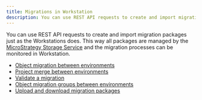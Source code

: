 ```yaml
---
title: Migrations in Workstation
description: You can use REST API requests to create and import migration packages just as the Workstations does. This way all packages are managed by the MicroStrategy Storage Service and the migration processes can be monitored in Workstation.
---
```


<Available since="2021 Update 6" />

You can use REST API requests to create and import migration packages just as the Workstations does. This way all packages are managed by the [MicroStrategy Storage Service](https://www2.microstrategy.com/producthelp/Current/Workstation/WebHelp/Lang_1033/Content/storage_service.htm) and the migration processes can be monitored in Workstation.

- [Object migration between environments](object-migration-between-environments.md)
- [Project merge between environments](project-merge-between-environments.md)
- [Validate a migration](validate-migrations.md)
- [Object migration groups between environments](object-migration-groups-between-environments.md)
- [Upload and download migration packages](upload-and-download-migration-packages.md)
